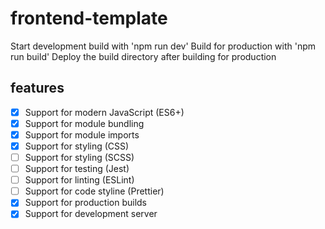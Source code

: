 # frontend-template

Start development build with 'npm run dev'
Build for production with 'npm run build'
Deploy the build directory after building for production

## features

- [x] Support for modern JavaScript (ES6+)
- [x] Support for module bundling
- [x] Support for module imports
- [x] Support for styling (CSS)
- [ ] Support for styling (SCSS)
- [ ] Support for testing (Jest)
- [ ] Support for linting (ESLint)
- [ ] Support for code styline (Prettier)
- [x] Support for production builds
- [x] Support for development server 